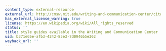 ```yaml
---
content_type: external-resource
external_url: http://cmsw.mit.edu/writing-and-communication-center/citation-formats/
has_external_license_warning: true
license: https://en.wikipedia.org/wiki/All_rights_reserved
status: ''
title: style guides available in the Writing and Communication Center
uid: b371e65e-afb3-4242-85e3-7d0946b5e362
wayback_url: ''
---
```

